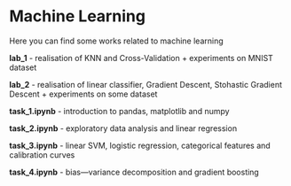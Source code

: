 # Machine Learning

Here you can find some works related to machine learning

**lab_1** - realisation of KNN and Cross-Validation + experiments on MNIST dataset

**lab_2** - realisation of linear classifier, Gradient Descent, Stohastic Gradient Descent + experiments on some dataset

**task_1.ipynb** - introduction to pandas, matplotlib and numpy

**task_2.ipynb** - exploratory data analysis and linear regression

**task_3.ipynb** - linear SVM, logistic regression, categorical features and calibration curves

**task_4.ipynb** - bias—variance decomposition and gradient boosting
